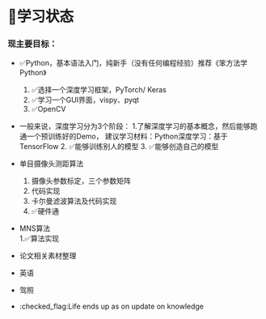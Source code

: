 # :memo:学习状态

### 现主要目标：
- :white_check_mark:Python，基本语法入门，纯新手（没有任何编程经验）推荐《笨方法学Python》
   1. :white_check_mark:选择一个深度学习框架，PyTorch/ Keras
   2. :white_check_mark:学习一个GUI界面，vispy、pyqt
   3. :white_check_mark:OpenCV
    
- 一般来说，深度学习分为3个阶段：
   1.了解深度学习的基本概念，然后能够跑通一个预训练好的Demo， 建议学习材料：Python深度学习：基于TensorFlow
   2. :white_check_mark:能够训练别人的模型
   3. :white_check_mark:能够创造自己的模型

- 单目摄像头测距算法
  1. 摄像头参数标定，三个参数矩阵
  2. 代码实现
  3. 卡尔曼滤波算法及代码实现
  4. :white_check_mark:硬件通
  
 - MNS算法   
  1.:white_check_mark:算法实现
  
 - 论文相关素材整理
 - 英语
 - 驾照
 - :checked_flag:Life ends up as on update on knowledge
